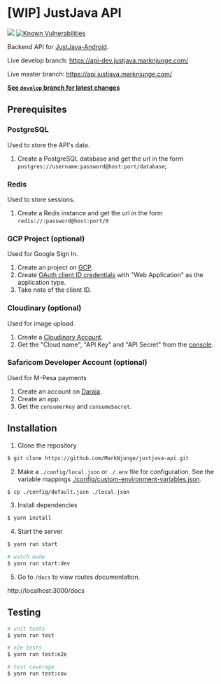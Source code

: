 # [WIP] JustJava API

![](https://github.com/MarkNjunge/justjava-api/workflows/Main%20Workflow/badge.svg)
[![Known Vulnerabilities](https://snyk.io/test/github/MarkNjunge/justjava-api/badge.svg)](https://snyk.io/test/github/MarkNjunge/justjava-api)

Backend API for [JustJava-Android](https://github.com/MarkNjunge/JustJava-Android).

Live develop branch: https://api-dev.justjava.marknjunge.com/

Live master branch: https://api.justjava.marknjunge.com/

**[See `develop` branch for latest changes](https://github.com/MarkNjunge/justjava-api/tree/develop)**

## Prerequisites

### PostgreSQL

Used to store the API's data.

1. Create a PostgreSQL database and get the url in the form `postgres://username:password@host:port/database`;

### Redis

Used to store sessions.

1. Create a Redis instance and get the url in the form `redis://:password@host:port/0`

### GCP Project (optional)

Used for Google Sign In.

1. Create an project on [GCP](https://console.cloud.google.com/projectcreate).
2. Create [OAuth client ID credentials](https://console.cloud.google.com/apis/credentials) with "Web Application" as the application type.
3. Take note of the client ID.

### Cloudinary (optional)

Used for image upload.

1. Create a [Cloudinary Account](https://cloudinary.com/users/register/free).
2. Get the "Cloud name", "API Key" and "API Secret" from the [console](https://cloudinary.com/console).

### Safaricom Developer Account (optional)

Used for M-Pesa payments

1. Create an account on [Daraja](https://developer.safaricom.co.ke/).
2. Create an app.
3. Get the `consumerKey` and `consumeSecret`.

## Installation

1. Clone the repository

```bash
$ git clone https://github.com/MarkNjunge/justjava-api.git
```

2. Make a `./config/local.json` or `./.env` file for configuration. See the variable mappings [./config/custom-environment-variables.json](./config/custom-environment-variables.json).

```bash
$ cp ./config/default.json ./local.json
```

3. Install dependencies

```bash
$ yarn install
```

4. Start the server

```bash
$ yarn run start

# watch mode
$ yarn run start:dev
```

5. Go to `/docs` to view routes documentation.

http://localhost:3000/docs

## Testing

```bash
# unit tests
$ yarn run test

# e2e tests
$ yarn run test:e2e

# test coverage
$ yarn run test:cov
```

